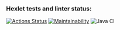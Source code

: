 ### Hexlet tests and linter status:
[![Actions Status](https://github.com/Wo0ty/java-project-lvl1/workflows/hexlet-check/badge.svg)](https://github.com/Wo0ty/java-project-lvl1/actions)
[![Maintainability](https://api.codeclimate.com/v1/badges/a99a88d28ad37a79dbf6/maintainability)](https://codeclimate.com/github/codeclimate/codeclimate/maintainability)
![Java CI](https://github.com/Wo0ty/java-project-lvl1/actions/workflows/github-actions.yml/badge.svg)